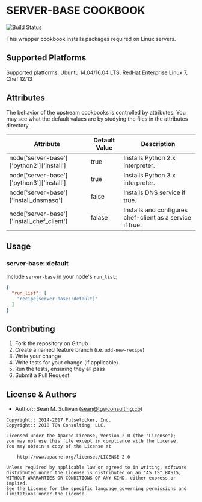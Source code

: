 SERVER-BASE COOKBOOK
====================

[![Build Status](https://secure.travis-ci.org/arktos65/server-base-cookbook.png)](http://travis-ci.org/arktos65/server-base-cookbook)

This wrapper cookbook installs packages required on Linux servers.

## Supported Platforms

Supported platforms: Ubuntu 14.04/16.04 LTS, RedHat Enterprise Linux 7, Chef 12/13

## Attributes

The behavior of the upstream cookbooks is controlled by attributes.  You may see what the default values are by
studying the files in the attributes directory.

|Attribute   |Default Value   |Description   |
|---|---|---|
| node['server-base']['python2']['install'] | true | Installs Python 2.x interpreter. |
| node['server-base']['python3']['install'] | true | Installs Python 3.x interpreter. |
| node['server-base']['install_dnsmasq'] | false | Installs DNS service if true. |
| node['server-base']['install_chef_client'] | falase | Installs and configures chef-client as a service if true. |

## Usage

### server-base::default

Include `server-base` in your node's `run_list`:

```json
{
  "run_list": [
    "recipe[server-base::default]"
  ]
}
```

## Contributing

1. Fork the repository on Github
2. Create a named feature branch (i.e. `add-new-recipe`)
3. Write your change
4. Write tests for your change (if applicable)
5. Run the tests, ensuring they all pass
6. Submit a Pull Request

License & Authors
-----------------
- Author:: Sean M. Sullivan (<sean@tgwconsulting.co>)

```text
Copyright:: 2014-2017 Pulselocker, Inc.
Copyright:: 2018 TGW Consulting, LLC.

Licensed under the Apache License, Version 2.0 (the "License");
you may not use this file except in compliance with the License.
You may obtain a copy of the License at

    http://www.apache.org/licenses/LICENSE-2.0

Unless required by applicable law or agreed to in writing, software
distributed under the License is distributed on an "AS IS" BASIS,
WITHOUT WARRANTIES OR CONDITIONS OF ANY KIND, either express or implied.
See the License for the specific language governing permissions and
limitations under the License.
